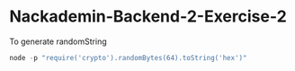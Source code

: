 # Nackademin-Backend-2-Exercise-2

To generate randomString
```javascript
node -p "require('crypto').randomBytes(64).toString('hex')"
```